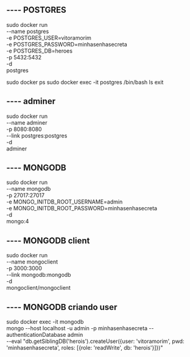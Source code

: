 ## ---- POSTGRES
sudo docker run \
  --name postgres \
  -e POSTGRES_USER=vitoramorim \
  -e POSTGRES_PASSWORD=minhasenhasecreta \
  -e POSTGRES_DB=heroes \
  -p 5432:5432 \
  -d \
  postgres

sudo docker ps
sudo docker exec -it postgres /bin/bash
ls
exit

## ---- adminer

sudo docker run \
  --name adminer \
  -p 8080:8080 \
  --link postgres:postgres \
  -d \
  adminer

## ---- MONGODB
sudo docker run \
  --name mongodb \
  -p 27017:27017 \
  -e MONGO_INITDB_ROOT_USERNAME=admin \
  -e MONGO_INITDB_ROOT_PASSWORD=minhasenhasecreta \
  -d \
  mongo:4

## ---- MONGODB client
sudo docker run \
  --name mongoclient \
  -p 3000:3000 \
  --link mongodb:mongodb \
  -d \
  mongoclient/mongoclient

## ---- MONGODB criando user
sudo docker exec -it mongodb \
    mongo --host localhost -u admin -p minhasenhasecreta --authenticationDatabase admin \
    --eval "db.getSiblingDB('herois').createUser({user: 'vitoramorim', pwd: 'minhasenhasecreta', roles: [{role: 'readWrite', db: 'herois'}]})"
